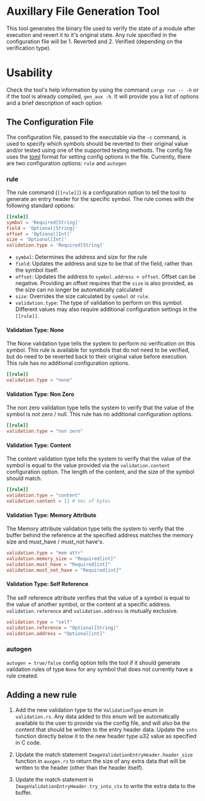 # Auxillary File Generation Tool

This tool generates the binary file used to verify the state of a module after execution and revert it to it's original state. Any rule specified in the configuration file will be 1. Reverted and 2. Verified (depending on the verification type).

# Usability

Check the tool's help information by using the command `cargo run -- -h` or if the tool is already compiled, `gen_aux -h`. It will provide you a list of options and a brief description of each option

## The Configuration File

The configuration file, passed to the executable via the `-c` command, is used to specify which symbols should be reverted to their original value and/or tested using one of the supported testing methods. The config file uses the [toml](https://toml.io/en/) format for setting config options in the file. Currently, there are two configuration options: `rule` and `autogen`

### rule

The rule command (`[[rule]]`) is a configuration option to tell the tool to generate an entry header for the specific symbol. The rule comes with the following standard options:

``` toml
[[rule]]
symbol = 'Required[String]'
field = 'Optional[String]'
offset = 'Optional[Int]'
size = 'Optional[Int]'
validation.type = 'Required[String]'
```

- `symbol`: Determines the address and size for the rule
- `field`: Updates the address and size to be that of the field, rather than the symbol itself.
- `offset`: Updates the address to `symbol.address + offset`. Offset can be negative. Providing an offset requires that the `size` is also provided, as the size can no longer be automatically calculated
- `size`: Overrides the size calculated by `symbol` or `rule`.
- `validation.type`: The type of validation to perform on this symbol. Different values may also require additional configuration settings in the `[[rule]]`.

#### Validation Type: None

The None validation type tells the system to perform no verification on this symbol. This rule is available for symbols that do not need to be verified, but do need to be reverted back to their original value before execution. This rule has no additional configuration options.

``` toml
[[rule]]
validation.type = "none"
```

#### Validation Type: Non Zero

The non zero validation type tells the system to verify that the value of the symbol is not zero / null. This rule has no additional configuration options.

``` toml
[[rule]]
validation.type = "non zero"
```

#### Validation Type: Content

The content validation type tells the system to verify that the value of the symbol is equal to the value provided via the `validation.content` configuration option. The length of the content, and the size of the symbol should match.

``` toml
[[rule]]
validation.type = "content"
validation.content = [] # Vec of bytes
```

#### Validation Type: Memory Attribute

The Memory attribute validation type tells the system to verify that the buffer behind the reference at the specified address matches the memory size and must_have / must_not have's.

``` toml
validation.type = "mem attr"
validation.memory_size = "Required[int]"
validation.must_have = "Required[int]"
validation.must_not_have = "Required[int]"
```

#### Validation Type: Self Reference

The self reference attribute verifies that the value of a symbol is equal to the value of another symbol, or the content at a specific address. `validation.reference` and `validation.address` is mutually exclusive.

``` toml
validation.type = "self"
validation.reference = "Optional[String]"
validation.address = "Optional[int]"

```
### autogen

`autogen = true/false` config option tells the tool if it should generate validation rules of type `None` for any symbol that does not currently have a rule created. 

## Adding a new rule

1. Add the new validation type to the `ValidationType` enum in `validation.rs`. Any data added to this enum will be automatically available to the user to provide via the config file, and will also be the content that should be written to the entry header data. Update the `into` function directly below it to the new header type u32 value as specified in C code.

2. Update the match statement `ImageValidationEntryHeader.header_size` function in `auxgen.rs` to return the size of any extra data that will be written to the header (other than the header itself).

3. Update the match statement in `ImageValidationEntryHeader.try_into_ctx` to write the extra data to the buffer.
